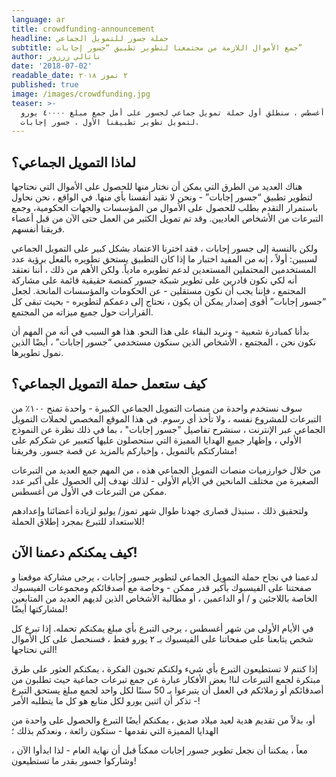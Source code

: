 ```yaml
---
language: ar
title: crowdfunding-announcement
headline: حملة جسور للتمويل الجماعي
subtitle: جمع الأموال اللازمة من مجتمعنا لتطوير تطبيق “جسور إجابات”
author: ناتالي زرزور
date: '2018-07-02'
readable_date: ٢ تموز ٢٠١‬٨
published: true
image: /images/crowdfunding.jpg
teaser: >-
  في شهر أغسطس ، سنطلق أول حملة تمويل جماعي لجسور على أمل جمع مبلغ ٤٠٠٠٠ يورو
  لتمويل تطوير تطبيقنا الأول ، جسور إجابات.
---
```

## لماذا التمويل الجماعي؟

هناك العديد من الطرق التي يمكن أن نختار منها للحصول على الأموال التي نحتاجها لتطوير تطبيق “جسور إجابات” - ونحن لا نقيد أنفسنا بأي منها. في الواقع ، نحن نحاول باستمرار التقدم بطلب للحصول على الأموال من المؤسسات والجهات الحكومية، وجمع التبرعات من الأشخاص العاديين. وقد تم تمويل الكثير من العمل حتى الآن من قبل أعضاء فريقنا أنفسهم.

ولكن بالنسبة إلى جسور إجابات ، فقد اخترنا الاعتماد بشكل كبير على التمويل الجماعي لسببين: أولاً ، إنه من المفيد اختبار ما إذا كان التطبيق يستحق تطويره بالفعل برؤية عدد المستخدمين المحتملين المستعدين لدعم تطويره مادياً. ولكن الأهم من ذلك ، أننا نعتقد أنه لكي نكون قادرين على تطوير شبكة جسور كمنصة حقيقية قائمة على مشاركة المجتمع ، فإننا يجب أن نكون مستقلين - عن الحكومات والمؤسسات المانحة. لجعل “جسور إجابات” أقوى إصدار يمكن أن يكون ، نحتاج إلى دعمكم لتطويره - بحيث تبقى كل القرارات حول جميع ميزاته من المجتمع. 

بدأنا كمبادرة شعبية - ونريد البقاء على هذا النحو. هذا هو السبب في أنه من المهم أن نكون نحن ، المجتمع ، الأشخاص الذين سنكون مستخدمي “جسور إجابات” ، أيضًا الذين نمول تطويرها. 

## كيف ستعمل حملة التمويل الجماعي؟

سوف نستخدم واحدة من منصات التمويل الجماعي الكبيرة - واحدة تمنح ١٠٠٪ من التبرعات للمشروع نفسه ، ولا تأخذ أي رسوم. في هذا الموقع المخصص لحملات التمويل الجماعي عبر الإنترنت ، سنشرح تفاصيل "جسور إجابات" ، بما في ذلك نظرة عن النموذج الأولي ، وإظهار جميع الهدايا المميزة التي ستحصلون عليها كتعبير عن شكركم على مشاركتكم بالتمويل ، وإخباركم بالمزيد عن قصة جسور. وفريقنا!

من خلال خوارزميات منصات التمويل الجماعي هذه ، من المهم جمع العديد من التبرعات الصغيرة من مختلف المانحين في الأيام الأولى - لذلك نهدف إلى الحصول على أكبر عدد ممكن من التبرعات في الأول من أغسطس.

ولتحقيق ذلك ، سنبذل قصارى جهدنا طوال شهر تموز/ يوليو لزيادة أعضائنا وإعدادهم للاستعداد للتبرع بمجرد إطلاق الحملة!

## كيف يمكنكم دعمنا الآن!

لدعمنا في نجاح حملة التمويل الجماعي لتطوير جسور إجابات ، يرجى مشاركة موقعنا و صفحتنا على الفيسبوك بأكبر قدر ممكن - وخاصة مع أصدقائكم ومجموعات الفيسبوك الخاصة باللاجئين و / أو الداعمين ، أو مطالبة الأشخاص الذين لديهم العديد من المتابعين لمشاركتها أيضًا!

 في الأيام الأولى من شهر أغسطس ، يرجى التبرع بأي مبلغ يمكنكم تحمله. إذا تبرع كل شخص يتابعنا على صفحاتنا على الفيسبوك بـ ٢ يورو فقط ، فسنحصل على كل الأموال التي نحتاجها!

إذا كنتم لا تستطيعون التبرع بأي شيء ولكنكم تحبون الفكرة ، يمكنكم العثور على طرق مبتكرة لجمع التبرعات لنا! بعض الأفكار عبارة عن جمع تبرعات جماعية حيث تطلبون من أصدقائكم أو زملائكم في العمل أن يتبرعوا بـ 50 سنتًا لكل واحد لجمع مبلغ يستحق التبرع - تذكر أن اثنين يورو لكل متابع هو كل ما يتطلبه الأمر!

أو، بدلاً من تقديم هدية لعيد ميلاد صديق ، يمكنكم أيضًا التبرع والحصول على واحدة من الهدايا المميزة التي نقدمها - ستكون رائعة ، ونعدكم بذلك ؛

معاً ، يمكننا أن نجعل تطوير جسور إجابات ممكناً  قبل أن نهاية العام - لذا ابدأوا الآن ، وشاركوا جسور بقدر ما تستطيعون!
